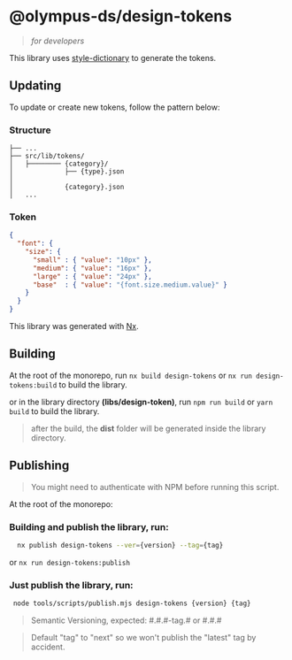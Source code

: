 # @olympus-ds/design-tokens

> *for developers*

This library uses [style-dictionary](https://amzn.github.io/style-dictionary/#/) to generate the tokens.

## Updating

To update or create new tokens, follow the pattern below:

### Structure
```
├── ...
├── src/lib/tokens/
│   ├──────── {category}/
│             ├── {type}.json
│
│             {category}.json
│   ...
```
### Token
```json
{
  "font": {
    "size": {
      "small" : { "value": "10px" },
      "medium": { "value": "16px" },
      "large" : { "value": "24px" },
      "base"  : { "value": "{font.size.medium.value}" }
    }
  }
}
```

This library was generated with [Nx](https://nx.dev).

## Building

At the root of the monorepo, run `nx build design-tokens` or `nx run design-tokens:build` to build the library.

or in the library directory **(libs/design-token)**, run `npm run build` or `yarn build` to build the library.

> after the build, the **dist** folder will be generated inside the library directory.

## Publishing

> You might need to authenticate with NPM before running this script.

At the root of the monorepo:

### Building and publish the library, run:
```bash
  nx publish design-tokens --ver={version} --tag={tag}
```
or `nx run design-tokens:publish`

### Just publish the library, run:
```bash
 node tools/scripts/publish.mjs design-tokens {version} {tag}
```
> Semantic Versioning, expected: #.#.#-tag.# or #.#.#

> Default "tag" to "next" so we won't publish the "latest" tag by accident.
